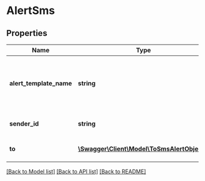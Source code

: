 # AlertSms

## Properties
Name | Type | Description | Notes
------------ | ------------- | ------------- | -------------
**alert_template_name** | **string** | the name of the alert template to use. Already has to exist in the system. | 
**sender_id** | **string** | the id to identify the sender. | 
**to** | [**\Swagger\Client\Model\ToSmsAlertObject[]**](ToSmsAlertObject.md) | a list of recipients of the alert. | 

[[Back to Model list]](../../README.md#documentation-for-models) [[Back to API list]](../../README.md#documentation-for-api-endpoints) [[Back to README]](../../README.md)

